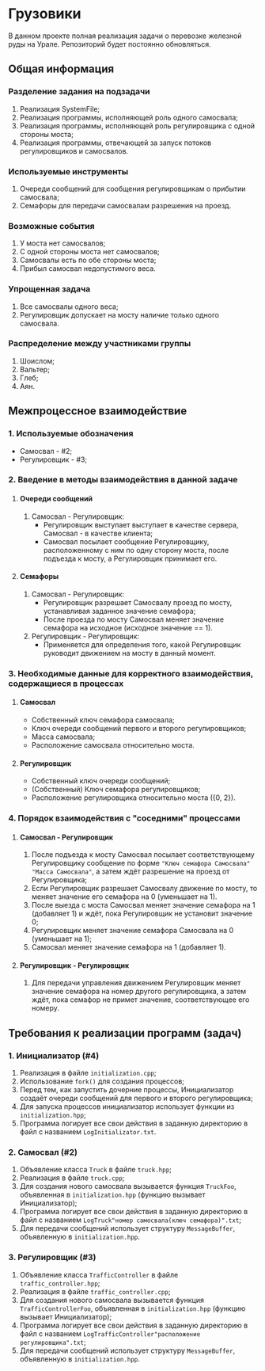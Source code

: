 # Грузовики

В данном проекте полная реализация задачи о перевозке железной руды на Урале.
Репозиторий будет постоянно обновляться.

## Общая информация

### Разделение задания на подзадачи

1. Реализация SystemFile;
2. Реализация программы, исполняющей роль одного самосвала;
3. Реализация программы, исполняющей роль регулировщика с одной стороны моста;
4. Реализация программы, отвечающей за запуск потоков регулировщиков и самосвалов.

### Используемые инструменты

1. Очереди сообщений для сообщения регулировщикам о прибытии самосвала;
2. Семафоры для передачи самосвалам разрешения на проезд.

### Возможные события

1. У моста нет самосвалов;
2. С одной стороны моста нет самосвалов;
3. Самосвалы есть по обе стороны моста;
4. Прибыл самосвал недопустимого веса.

### Упрощенная задача

1. Все самосвалы одного веса;
2. Регулировщик допускает на мосту наличие только одного самосвала.

### Распределение между участниками группы

1. Шоислом;
2. Вальтер;
3. Глеб;
4. Аян.

## Межпроцессное взаимодействие

### 1. Используемые обозначения
* Самосвал - #2;
* Регулировщик - #3;

### 2. Введение в методы взаимодействия в данной задаче
1. #### Очереди сообщений
   1. Самосвал - Регулировщик:
      * Регулировщик выступает выступает в качестве сервера, Самосвал - в качестве клиента;
      * Самосвал посылает сообщение Регулировщику, расположенному с ним по одну сторону моста, после подъезда к мосту, а Регулировщик принимает его.
2. #### Семафоры
   1. Самосвал - Регулировщик:
      * Регулировщик разрешает Самосвалу проезд по мосту, устанавливая заданное значение семафора;
      * После проезда по мосту Самосвал меняет значение семафора на исходное (исходное значение == 1).
   2. Регулировщик - Регулировщик:
      * Применяется для определения того, какой Регулировщик руководит движением на мосту в данный момент.

### 3. Необходимые данные для корректного взаимодействия, содержащиеся в процессах
1. #### Самосвал
   * Собственный ключ семафора самосвала;
   * Ключ очереди сообщений первого и второго регулировщиков;
   * Масса самосвала;
   * Расположение самосвала относительно моста.
2. #### Регулировщик
   * Собственный ключ очереди сообщений;
   * (Собственный) Ключ семафора регулировщиков;
   * Расположение регулировщика относительно моста ({0, 2}).

### 4. Порядок взаимодействия с "соседними" процессами
1. #### Самосвал - Регулировщик
   1. После подъезда к мосту Самосвал посылает соответствующему Регулировщику сообщение по форме ```"Ключ семафора Самосвала" "Масса Самосвала"```, а затем ждёт разрешение на проезд от Регулировщика;
   2. Если Регулировщик разрешает Самосвалу движение по мосту, то меняет значение его семафора на 0 (уменьшает на 1).
   3. После выезда с моста Самосвал меняет значение семафора на 1 (добавляет 1) и ждёт, пока Регулировщик не установит значение 0;
   4. Регулировщик меняет значение семафора Самосвала на 0 (уменьшает на 1);
   5. Самосвал меняет значение семафора на 1 (добавляет 1).
2. #### Регулировщик - Регулировщик
   1. Для передачи управления движением Регулировщик меняет значение семафора на номер другого регулировщика, а затем ждёт, пока семафор не примет значение, соответствующее его номеру.

## Требования к реализации программ (задач)
### 1. Инициализатор (#4)
1. Реализация в файле ```initialization.cpp```;
2. Использование ```fork()``` для создания процессов;
3. Перед тем, как запустить дочерние процессы, Инициализатор создаёт очереди сообщений для первого и второго регулировщика;
4. Для запуска процессов инициализатор использует функции из ```initialization.hpp```;
5. Программа логирует все свои действия в заданную директорию в файл с названием ```LogInitializator.txt```.

### 2. Самосвал (#2)
1. Объявление класса ```Truck``` в файле ```truck.hpp```;
2. Реализация в файле ```truck.cpp```;
2. Для создания нового самосвала вызывается функция ```TruckFoo```, объявленная в ```initialization.hpp``` (функцию вызывает Инициализатор);
3. Программа логирует все свои действия в заданную директорию в файл с названием ```LogTruck"номер самосвала(ключ семафора)".txt```;
4. Для передачи сообщений использует структуру ```MessageBuffer```, объявленную в ```initialization.hpp```.

### 3. Регулировщик (#3)
1. Объявление класса ```TrafficController``` в файле ```traffic_controller.hpp```;
2. Реализация в файле ```traffic_controller.cpp```;
2. Для создания нового самосвала вызывается функция ```TrafficControllerFoo```, объявленная в ```initialization.hpp``` (функцию вызывает Инициализатор);
3. Программа логирует все свои действия в заданную директорию в файл с названием ```LogTrafficController"расположение регулировщика".txt```;
4. Для передачи сообщений использует структуру ```MessageBuffer```, объявленную в ```initialization.hpp```.
